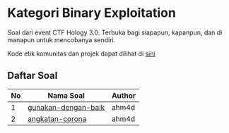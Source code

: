# Kategori Binary Exploitation

Soal dari event CTF Hology 3.0. Terbuka bagi siapapun, kapanpun, dan di manapun untuk mencobanya sendiri.

Kode etik komunitas dan projek dapat dilihat di [sini](../CODE_OF_CONDUCT.md)

## Daftar Soal
| No  | Nama Soal                                            | Author |
| --- | ---------------------------------------------------- | ------ |
| 1   | [gunakan-dengan-baik](gunakan-dengan-baik/README.md) | ahm4d  |
| 2   | [angkatan-corona](angkatan-corona/README.md)         | ahm4d  |
